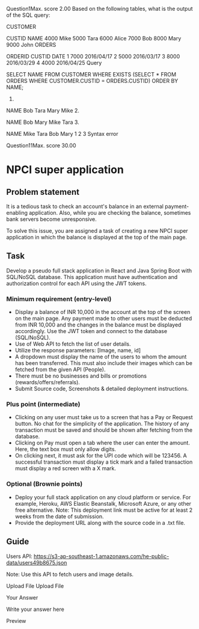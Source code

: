 Question1Max. score 2.00
Based on the following tables, what is the output of the SQL query:

CUSTOMER

CUSTID NAME
4000 Mike
5000 Tara
6000 Alice
7000 Bob
8000 Mary
9000 John
ORDERS

ORDERID CUSTID DATE
1 7000 2016/04/17
2 5000 2016/03/17
3 8000 2016/03/29
4 4000 2016/04/25
Query

SELECT NAME FROM CUSTOMER WHERE EXISTS (SELECT \* FROM ORDERS WHERE CUSTOMER.CUSTID = ORDERS.CUSTID) ORDER BY NAME;

1.

NAME
Bob
Tara
Mary
Mike 2.

NAME
Bob
Mary
Mike
Tara 3.

NAME
Mike
Tara
Bob
Mary
1
2
3
Syntax error

Question11Max. score 30.00

# NPCI super application

## Problem statement

It is a tedious task to check an account's balance in an external payment-enabling application. Also, while you are checking the balance, sometimes bank servers become unresponsive.

To solve this issue, you are assigned a task of creating a new NPCI super application in which the balance is displayed at the top of the main page.

## Task

Develop a pseudo full stack application in React and Java Spring Boot with SQL/NoSQL database. This application must have authentication and authorization control for each API using the JWT tokens.

### Minimum requirement (entry-level)

- Display a balance of INR 10,000 in the account at the top of the screen on the main page. Any payment made to other users must be deducted from INR 10,000 and the changes in the balance must be displayed accordingly. Use the JWT token and connect to the database (SQL/NoSQL).
- Use of Web API to fetch the list of user details.
- Utilize the response parameters: [Image, name, id]
- A dropdown must display the name of the users to whom the amount has been transferred. This must also include their images which can be fetched from the given API (People).
- There must be no businesses and bills or promotions (rewards/offers/referrals).
- Submit Source code, Screenshots & detailed deployment instructions.

### Plus point (intermediate)

- Clicking on any user must take us to a screen that has a Pay or Request button. No chat for the simplicity of the application. The history of any transaction must be saved and should be shown after fetching from the database.
- Clicking on Pay must open a tab where the user can enter the amount. Here, the text box must only allow digits.
- On clicking next, it must ask for the UPI code which will be 123456. A successful transaction must display a tick mark and a failed transaction must display a red screen with a X mark.

### Optional (Brownie points)

- Deploy your full stack application on any cloud platform or service. For example, Heroku, AWS Elastic Beanstalk, Microsoft Azure, or any other free alternative.
  Note: This deployment link must be active for at least 2 weeks from the date of submission.
- Provide the deployment URL along with the source code in a .txt file.

## Guide

Users API: https://s3-ap-southeast-1.amazonaws.com/he-public-data/users49b8675.json

Note: Use this API to fetch users and image details.

Upload File
Upload File

Your Answer

Write your answer here

Preview
